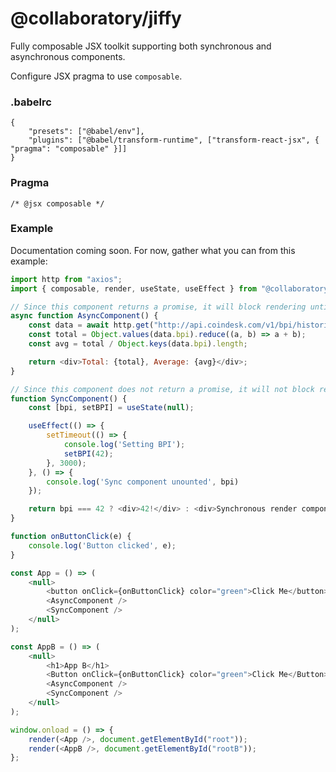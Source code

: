 # @collaboratory/jiffy
Fully composable JSX toolkit supporting both synchronous and asynchronous components.

Configure JSX pragma to use `composable`.

### .babelrc
```
{
	"presets": ["@babel/env"],
	"plugins": ["@babel/transform-runtime", ["transform-react-jsx", { "pragma": "composable" }]]
}
```

### Pragma
```
/* @jsx composable */
```

### Example
Documentation coming soon. For now, gather what you can from this example:
```js
import http from "axios";
import { composable, render, useState, useEffect } from "@collaboratory/jiffy";

// Since this component returns a promise, it will block rendering until resolved
async function AsyncComponent() {
	const data = await http.get("http://api.coindesk.com/v1/bpi/historical/close.json").then(({data}) => data);
	const total = Object.values(data.bpi).reduce((a, b) => a + b);
	const avg = total / Object.keys(data.bpi).length;

	return <div>Total: {total}, Average: {avg}</div>;
}

// Since this component does not return a promise, it will not block rendering
function SyncComponent() {
	const [bpi, setBPI] = useState(null);

	useEffect(() => {
		setTimeout(() => {
			console.log('Setting BPI');
			setBPI(42);
		}, 3000);
	}, () => {
		console.log('Sync component unounted', bpi)
	});

	return bpi === 42 ? <div>42!</div> : <div>Synchronous render component</div>;
}

function onButtonClick(e) {
	console.log('Button clicked', e);
}

const App = () => (
	<null>
		<button onClick={onButtonClick} color="green">Click Me</button>
		<AsyncComponent />
		<SyncComponent />
	</null>
);

const AppB = () => (
	<null>
		<h1>App B</h1>
		<Button onClick={onButtonClick} color="green">Click Me</Button>
		<AsyncComponent />
		<SyncComponent />
	</null>
);

window.onload = () => {
	render(<App />, document.getElementById("root"));
	render(<AppB />, document.getElementById("rootB"));
};
```
